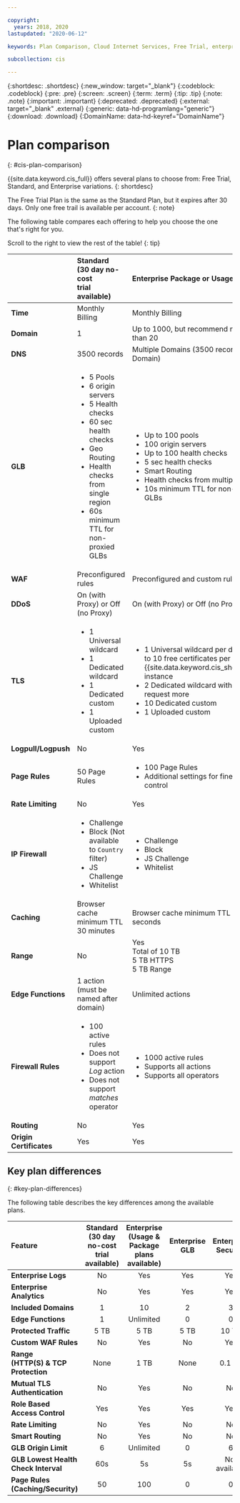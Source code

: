 ```yaml
---

copyright:
  years: 2018, 2020
lastupdated: "2020-06-12"

keywords: Plan Comparison, Cloud Internet Services, Free Trial, enterprise

subcollection: cis

---
```


{:shortdesc: .shortdesc}
{:new_window: target="_blank"}
{:codeblock: .codeblock}
{:pre: .pre}
{:screen: .screen}
{:term: .term}
{:tip: .tip}
{:note: .note}
{:important: .important}
{:deprecated: .deprecated}
{:external: target="_blank" .external}
{:generic: data-hd-programlang="generic"}
{:download: .download}
{:DomainName: data-hd-keyref="DomainName"}

# Plan comparison
{: #cis-plan-comparison}

{{site.data.keyword.cis_full}} offers several plans to choose from: Free Trial, Standard, and Enterprise variations.
{: shortdesc}

The Free Trial Plan is the same as the Standard Plan, but it expires after 30 days. Only one free trail is available per account.
{: note}

The following table compares each offering to help you choose the one that's right for you.

Scroll to the right to view the rest of the table!
{: tip}

|         | Standard<br>(30 day no-cost <br>trial available) | Enterprise Package or Usage | Enterprise GLB | Enterprise Security|  
| :------- | :--------- | :------------ | :--------- | :--------- |
|**Time**|Monthly Billing |Monthly Billing|Monthly Billing|Monthly Billing|
|**Domain**|1|Up to 1000, but recommend no more than 20|2|3|
|**DNS**|3500 records |Multiple Domains (3500 records per Domain) |Same as Enterprise |Same as Enterprise|
|**GLB**|<ul><li>5 Pools</li><li>6 origin servers</li><li>5 Health checks</li><li>60 sec health checks</li><li>Geo Routing</li><li>Health checks from single region</li><li>60s minimum TTL for non-proxied GLBs</li></ul>|<ul><li>Up to 100 pools</li><li>100 origin servers</li><li>Up to 100 health checks</li><li>5 sec health checks</li><li>Smart Routing</li><li>Health checks from multiple regions</li><li>10s minimum TTL for non-proxied GLBs</li></ul>|<ul><li>Up to 100 pools</li><li>18 origin servers</li><li>Up to 100 health checks</li><li>60 sec health checks</li><li>Health checks from multiple regions</li><li>10s minimum TTL for non-proxied GLBs</li></ul>|Not available|
|**WAF**|Preconfigured rules|Preconfigured and custom rules|Not available|Same as Enterprise|
|**DDoS**|On (with Proxy) or Off (no Proxy)|On (with Proxy) or Off (no Proxy)|Yes (Proxy)|Yes|
|**TLS**|<ul><li>1 Universal wildcard</li><li>1 Dedicated wildcard</li><li>1 Dedicated custom</li><li>1 Uploaded custom</li></ul>|<ul><li>1 Universal wildcard per domain. Up to 10 free certificates per {{site.data.keyword.cis_short_notm}} instance</li> <li>2 Dedicated wildcard with ability to request more</li><li>10 Dedicated custom</li><li>1 Uploaded custom</li></ul>|<ul><li>1 Universal wildcard per domain. Up to 10 free certificates per {{site.data.keyword.cis_short_notm}} instance</li> <li>2 Dedicated wildcard with ability to request more</li><li>2 Dedicated custom</li><li>1 Uploaded custom</li></ul>|<ul><li>1 Universal wildcard per domain. Up to 10 free certificates per {{site.data.keyword.cis_short_notm}} instance</li> <li>2 Dedicated wildcard with ability to request more</li><li>3 Dedicated custom</li><li>1 Uploaded custom</li></ul>|
|**Logpull/Logpush**|No|Yes|Yes|Yes|
|**Page Rules**|50 Page Rules|<ul><li>100 Page Rules</li><li>Additional settings for fine-grained control</li></ul>|Not available |Same as Enterprise|
|**Rate Limiting**|No|Yes|Not available|Not available|
|**IP Firewall**|<ul><li>Challenge</li><li>Block (Not available to `Country` filter)</li><li>JS Challenge</li><li>Whitelist</li></ul>|<ul><li>Challenge</li><li>Block</li><li>JS Challenge</li><li>Whitelist</li></ul>|Not available|Same as Enterprise|
|**Caching**|Browser cache minimum TTL 30 minutes|Browser cache minimum TTL 30 seconds|Not available|Same as Enterprise|
|**Range**|No|Yes<br>Total of 10 TB<br>5 TB HTTPS<br>5 TB Range|No|Same as Enterprise|
|**Edge Functions**|1 action<br/>(must be named after domain)|Unlimited actions|Not available|Not available|
|**Firewall Rules**|<ul><li>100 active rules</li><li>Does not support _Log_ action</li><li>Does not support _matches_ operator</li></ul>|<ul><li>1000 active rules</li><li>Supports all actions</li><li>Supports all operators</li></ul>|No|Same as Enterprise|
|**Routing**|No|Yes|No|No |
|**Origin Certificates**|Yes|Yes|Yes| Yes|



## Key plan differences
{: #key-plan-differences}

The following table describes the key differences among the available plans.

| Feature |Standard<br> (30 day no-cost <br>trial available)|Enterprise <br> (Usage & Package <br>plans available)| Enterprise GLB| Enterprise Security|
| :------ | :---------: | :----------: | :---------: | :---------: |
|**Enterprise Logs**|No|Yes|Yes|Yes|
|**Enterprise Analytics**|No|Yes|Yes|Yes|
|**Included Domains**|1|10|2|3|
|**Edge Functions**|1|Unlimited|0|0|
|**Protected Traffic**|5 TB|5 TB|5 TB|10 TB|
|**Custom WAF Rules**|No|Yes|No|Yes|
|**Range<br>(HTTP(S) & TCP <br>Protection**|None |1 TB |None|0.1 TB|
|**Mutual TLS <br>Authentication**|No|Yes|No|No|
|**Role Based<br> Access Control**|Yes|Yes|Yes|Yes|
|**Rate Limiting**|No|Yes|No|No|
|**Smart Routing**|No|Yes|No|No|
|**GLB Origin Limit**|6|Unlimited|0|6|
|**GLB Lowest Health<br> Check Interval**|60s|5s|5s|Not available|
|**Page Rules<br> (Caching/Security)**|50|100|0|0|
